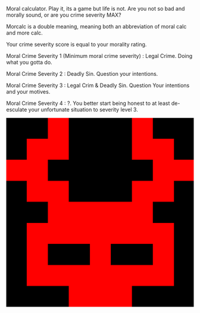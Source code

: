 Moral calculator. Play it, its a game but life is not. Are you not so bad and morally sound, or are you crime severity MAX?

Morcalc is a double meaning, meaning both an abbreviation of moral calc and more calc.

Your crime severity score is equal to your morality rating.

Moral Crime Severity 1 (Minimum moral crime severity) : Legal Crime. Doing what you gotta do.

Moral Crime Severity 2 : Deadly Sin. Question your intentions.

Moral Crime Severity 3 : Legal Crim & Deadly Sin. Question Your intentions and your motives.

Moral Crime Severity 4 : ?. You better start being honest to at least de-esculate your unfortunate situation to severity level 3.

![plot](./morcalc.png)

